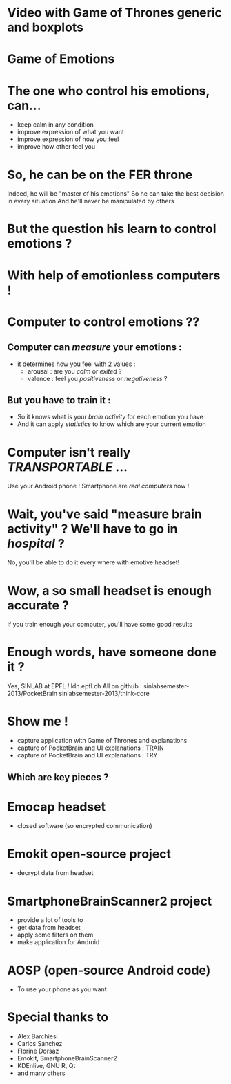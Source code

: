 Video with Game of Thrones generic and boxplots
===============================================


Game of Emotions
================

# The one who control his emotions, can...
* keep calm in any condition
* improve expression of what you want
* improve expression of how you feel
* improve how other feel you

# So, he can be on the FER throne
Indeed, he will be "master of his emotions"
So he can take the best decision in every situation
And he'll never be manipulated by others

# But the question his learn to control emotions ?

# With help of emotionless computers !

# Computer to control emotions ??
## Computer can _measure_ your emotions :
* it determines how you feel with 2 values :
  * arousal : are you _calm_ or _exited_ ?
  * valence : feel you _positiveness_ or _negativeness_ ?

## But you have to train it :
* So it knows what is your _brain activity_ for each emotion you have
* And it can apply _statistics_ to know which are your current emotion

# Computer isn't really _TRANSPORTABLE_ ...
Use your Android phone !
Smartphone are _real computers_ now !

# Wait, you've said "measure brain activity" ? We'll have to go in _hospital_ ?
No, you'll be able to do it every where with emotive headset!

# Wow, a so small headset is enough accurate ?
If you train enough your computer, you'll have some good results

# Enough words, have someone done it ?
Yes, SINLAB at EPFL !
ldn.epfl.ch
All on github :
sinlabsemester-2013/PocketBrain
sinlabsemester-2013/think-core

# Show me !
* capture application with Game of Thrones and explanations
* capture of PocketBrain and UI explanations : TRAIN
* capture of PocketBrain and UI explanations : TRY

## Which are key pieces ?
# Emocap headset
  * closed software (so encrypted communication)
# Emokit open-source project
  * decrypt data from headset
# SmartphoneBrainScanner2 project
  * provide a lot of tools to
   * get data from headset
   * apply some filters on them
   * make application for Android
# AOSP (open-source Android code)
 * To use your phone as you want

# Special thanks to
* Alex Barchiesi
* Carlos Sanchez
* Florine Dorsaz
* Emokit, SmartphoneBrainScanner2
* KDEnlive, GNU R, Qt
* and many others
